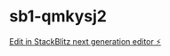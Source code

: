 # sb1-qmkysj2

[Edit in StackBlitz next generation editor ⚡️](https://stackblitz.com/~/github.com/Mr-Aira/sb1-qmkysj2)